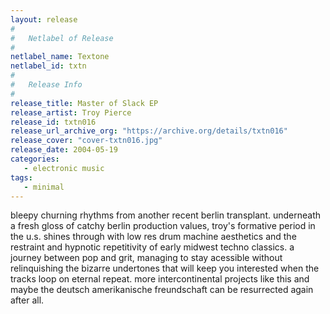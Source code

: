 ```yaml
---
layout: release
#
#   Netlabel of Release
#
netlabel_name: Textone
netlabel_id: txtn
#
#   Release Info
#
release_title: Master of Slack EP
release_artist: Troy Pierce
release_id: txtn016
release_url_archive_org: "https://archive.org/details/txtn016"
release_cover: "cover-txtn016.jpg"
release_date: 2004-05-19
categories:
   - electronic music
tags:
   - minimal
---
```

bleepy churning rhythms from another recent berlin transplant. underneath a fresh gloss of catchy berlin production values, troy's formative period in the u.s. shines through with low res drum machine aesthetics and the restraint and hypnotic repetitivity of early midwest techno classics. a journey between pop and grit, managing to stay acessible without relinquishing the bizarre undertones that will keep you interested when the tracks loop on eternal repeat. more intercontinental projects like this and maybe the deutsch amerikanische freundschaft can be resurrected again after all.